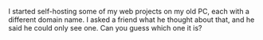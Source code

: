 I started self-hosting some of my web projects on my old PC, each with a different domain name. I asked a friend what he thought about that, and he said he could only see one. Can you guess which one it is?
